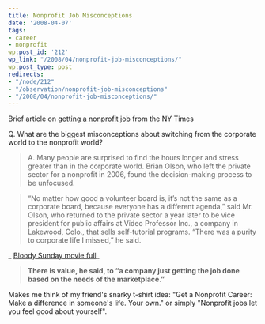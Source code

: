 ```yaml
---
title: Nonprofit Job Misconceptions
date: '2008-04-07'
tags:
- career
- nonprofit
wp:post_id: '212'
wp_link: "/2008/04/nonprofit-job-misconceptions/"
wp:post_type: post
redirects:
- "/node/212"
- "/observation/nonprofit-job-misconceptions"
- "/2008/04/nonprofit-job-misconceptions/"
---
```


Brief article on [getting a nonprofit job](http://www.nytimes.com/2008/04/06/jobs/06career.html?em&ex=1207713600&en=fd9380b8e8715fe9&ei=5087%0A) from the NY Times

Q. What are the biggest misconceptions about switching from the corporate world to the nonprofit world?

>

> A. Many people are surprised to find the hours longer and stress greater than in the corporate world. Brian Olson, who left the private sector for a nonprofit in 2006, found the decision-making process to be unfocused.

> “No matter how good a volunteer board is, it’s not the same as a corporate board, because everyone has a different agenda,” said Mr. Olson, who returned to the private sector a year later to be vice president for public affairs at Video Professor Inc., a company in Lakewood, Colo., that sells self-tutorial programs. “There was a purity to corporate life I missed,” he said.

_ [Bloody Sunday movie full](http://www.iucn-tftsg.org/?bloody_sunday)_

> **There is value, he said, to “a company just getting the job done based on the needs of the marketplace.”**

Makes me think of my friend's snarky t-shirt idea: "Get a Nonprofit Career: Make a difference in someone's life. Your own." or simply "Nonprofit jobs let you feel good about yourself".
